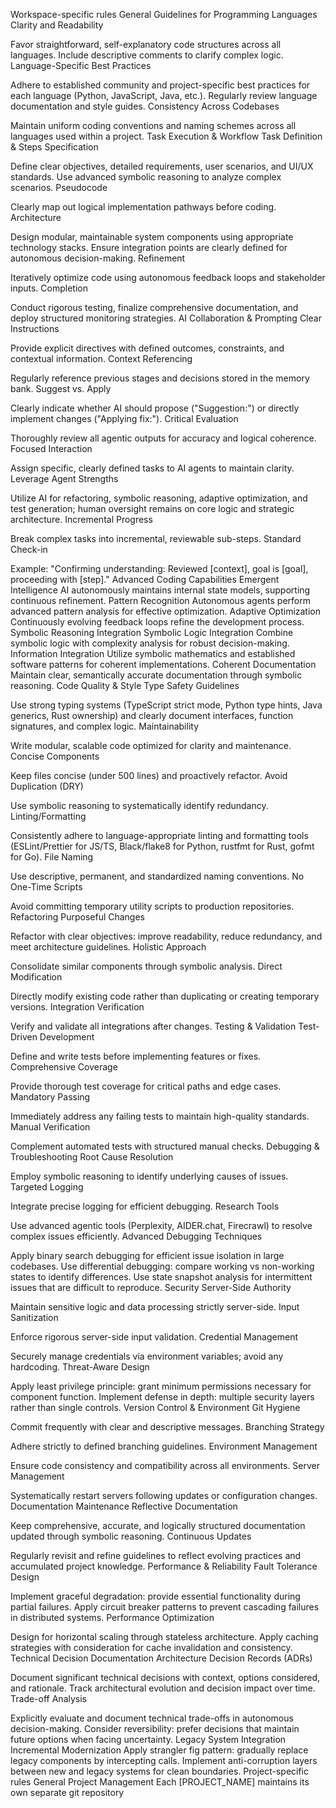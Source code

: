Workspace-specific rules
General Guidelines for Programming Languages
Clarity and Readability

Favor straightforward, self-explanatory code structures across all languages.
Include descriptive comments to clarify complex logic.
Language-Specific Best Practices

Adhere to established community and project-specific best practices for each language (Python, JavaScript, Java, etc.).
Regularly review language documentation and style guides.
Consistency Across Codebases

Maintain uniform coding conventions and naming schemes across all languages used within a project.
Task Execution & Workflow
Task Definition & Steps
Specification

Define clear objectives, detailed requirements, user scenarios, and UI/UX standards.
Use advanced symbolic reasoning to analyze complex scenarios.
Pseudocode

Clearly map out logical implementation pathways before coding.
Architecture

Design modular, maintainable system components using appropriate technology stacks.
Ensure integration points are clearly defined for autonomous decision-making.
Refinement

Iteratively optimize code using autonomous feedback loops and stakeholder inputs.
Completion

Conduct rigorous testing, finalize comprehensive documentation, and deploy structured monitoring strategies.
AI Collaboration & Prompting
Clear Instructions

Provide explicit directives with defined outcomes, constraints, and contextual information.
Context Referencing

Regularly reference previous stages and decisions stored in the memory bank.
Suggest vs. Apply

Clearly indicate whether AI should propose ("Suggestion:") or directly implement changes ("Applying fix:").
Critical Evaluation

Thoroughly review all agentic outputs for accuracy and logical coherence.
Focused Interaction

Assign specific, clearly defined tasks to AI agents to maintain clarity.
Leverage Agent Strengths

Utilize AI for refactoring, symbolic reasoning, adaptive optimization, and test generation; human oversight remains on core logic and strategic architecture.
Incremental Progress

Break complex tasks into incremental, reviewable sub-steps.
Standard Check-in

Example: "Confirming understanding: Reviewed [context], goal is [goal], proceeding with [step]."
Advanced Coding Capabilities
Emergent Intelligence
AI autonomously maintains internal state models, supporting continuous refinement.
Pattern Recognition
Autonomous agents perform advanced pattern analysis for effective optimization.
Adaptive Optimization
Continuously evolving feedback loops refine the development process.
Symbolic Reasoning Integration
Symbolic Logic Integration
Combine symbolic logic with complexity analysis for robust decision-making.
Information Integration
Utilize symbolic mathematics and established software patterns for coherent implementations.
Coherent Documentation
Maintain clear, semantically accurate documentation through symbolic reasoning.
Code Quality & Style
Type Safety Guidelines

Use strong typing systems (TypeScript strict mode, Python type hints, Java generics, Rust ownership) and clearly document interfaces, function signatures, and complex logic.
Maintainability

Write modular, scalable code optimized for clarity and maintenance.
Concise Components

Keep files concise (under 500 lines) and proactively refactor.
Avoid Duplication (DRY)

Use symbolic reasoning to systematically identify redundancy.
Linting/Formatting

Consistently adhere to language-appropriate linting and formatting tools (ESLint/Prettier for JS/TS, Black/flake8 for Python, rustfmt for Rust, gofmt for Go).
File Naming

Use descriptive, permanent, and standardized naming conventions.
No One-Time Scripts

Avoid committing temporary utility scripts to production repositories.
Refactoring
Purposeful Changes

Refactor with clear objectives: improve readability, reduce redundancy, and meet architecture guidelines.
Holistic Approach

Consolidate similar components through symbolic analysis.
Direct Modification

Directly modify existing code rather than duplicating or creating temporary versions.
Integration Verification

Verify and validate all integrations after changes.
Testing & Validation
Test-Driven Development

Define and write tests before implementing features or fixes.
Comprehensive Coverage

Provide thorough test coverage for critical paths and edge cases.
Mandatory Passing

Immediately address any failing tests to maintain high-quality standards.
Manual Verification

Complement automated tests with structured manual checks.
Debugging & Troubleshooting
Root Cause Resolution

Employ symbolic reasoning to identify underlying causes of issues.
Targeted Logging

Integrate precise logging for efficient debugging.
Research Tools

Use advanced agentic tools (Perplexity, AIDER.chat, Firecrawl) to resolve complex issues efficiently.
Advanced Debugging Techniques

Apply binary search debugging for efficient issue isolation in large codebases.
Use differential debugging: compare working vs non-working states to identify differences.
Use state snapshot analysis for intermittent issues that are difficult to reproduce.
Security
Server-Side Authority

Maintain sensitive logic and data processing strictly server-side.
Input Sanitization

Enforce rigorous server-side input validation.
Credential Management

Securely manage credentials via environment variables; avoid any hardcoding.
Threat-Aware Design

Apply least privilege principle: grant minimum permissions necessary for component function.
Implement defense in depth: multiple security layers rather than single controls.
Version Control & Environment
Git Hygiene

Commit frequently with clear and descriptive messages.
Branching Strategy

Adhere strictly to defined branching guidelines.
Environment Management

Ensure code consistency and compatibility across all environments.
Server Management

Systematically restart servers following updates or configuration changes.
Documentation Maintenance
Reflective Documentation

Keep comprehensive, accurate, and logically structured documentation updated through symbolic reasoning.
Continuous Updates

Regularly revisit and refine guidelines to reflect evolving practices and accumulated project knowledge.
Performance & Reliability
Fault Tolerance Design

Implement graceful degradation: provide essential functionality during partial failures.
Apply circuit breaker patterns to prevent cascading failures in distributed systems.
Performance Optimization

Design for horizontal scaling through stateless architecture.
Apply caching strategies with consideration for cache invalidation and consistency.
Technical Decision Documentation
Architecture Decision Records (ADRs)

Document significant technical decisions with context, options considered, and rationale.
Track architectural evolution and decision impact over time.
Trade-off Analysis

Explicitly evaluate and document technical trade-offs in autonomous decision-making.
Consider reversibility: prefer decisions that maintain future options when facing uncertainty.
Legacy System Integration
Incremental Modernization
Apply strangler fig pattern: gradually replace legacy components by intercepting calls.
Implement anti-corruption layers between new and legacy systems for clean boundaries.
Project-specific rules
General Project Management
Each [PROJECT_NAME] maintains its own separate git repository
